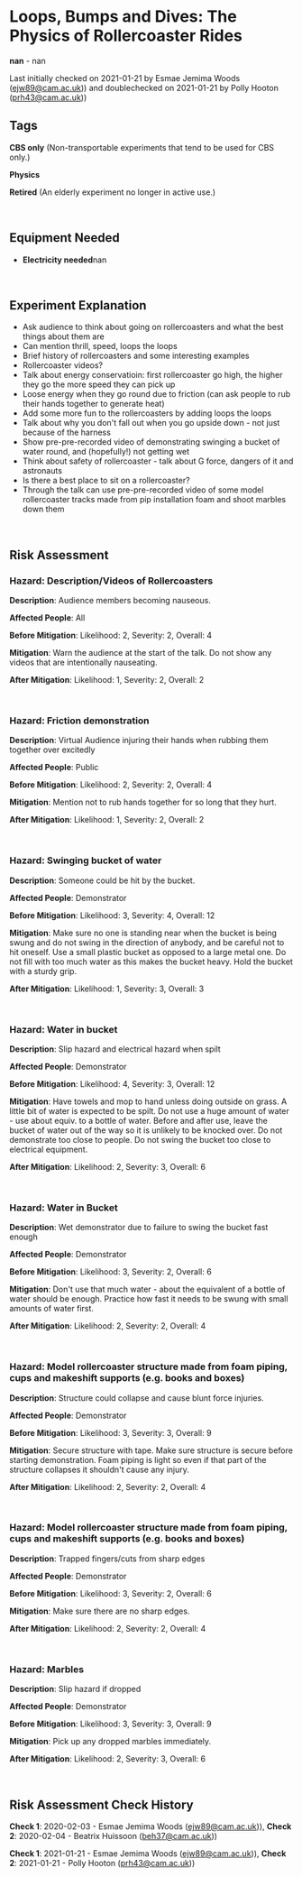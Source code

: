 # Loops, Bumps and Dives: The Physics of Rollercoaster Rides

**nan** - nan

Last initially checked on 2021-01-21 by Esmae Jemima Woods (ejw89@cam.ac.uk)) and doublechecked on 2021-01-21 by Polly Hooton (prh43@cam.ac.uk))

## Tags
<!--- Start Tags (DO NOT REMOVE THIS COMMENT) --->

**CBS only** (Non-transportable experiments that tend to be used for CBS only.)

**Physics**

**Retired** (An elderly experiment no longer in active use.)
<!--- End Tags (DO NOT REMOVE THIS COMMENT) --->

<br/>

## Equipment Needed 
- **Electricity needed**nan

<br/>

## Experiment Explanation 

- Ask audience to think about going on rollercoasters and what the best things about them are
- Can mention thrill, speed, loops the loops
- Brief history of rollercoasters and some interesting examples
- Rollercoaster videos?
- Talk about energy conservatioin: first rollercoaster go high, the higher they go the more speed they can pick up
- Loose energy when they go round due to friction (can ask people to rub their hands together to generate heat)
- Add some more fun to the rollercoasters by adding loops the loops
- Talk about why you don't fall out when you go upside down - not just because of the harness
- Show pre-pre-recorded video of demonstrating swinging a bucket of water round, and (hopefully!) not getting wet
- Think about safety of rollercoaster - talk about G force, dangers of it and astronauts
- Is there a best place to sit on a rollercoaster?
- Through the talk can use pre-pre-recorded video of some model rollercoaster tracks made from pip installation foam and shoot marbles down them 






<br/>

## Risk Assessment

### **Hazard**: Description/Videos of Rollercoasters

**Description**: Audience members becoming nauseous.

**Affected People**: All

**Before Mitigation**: Likelihood: 2, Severity: 2, Overall: 4

**Mitigation**: Warn the audience at the start of the talk. Do not show any videos that are intentionally nauseating.

**After Mitigation**: Likelihood: 1, Severity: 2, Overall: 2

<br/>

### **Hazard**: Friction demonstration

**Description**: Virtual Audience injuring their hands when rubbing them together over excitedly

**Affected People**: Public

**Before Mitigation**: Likelihood: 2, Severity: 2, Overall: 4

**Mitigation**: Mention not to rub hands together for so long that they hurt.

**After Mitigation**: Likelihood: 1, Severity: 2, Overall: 2

<br/>

### **Hazard**: Swinging bucket of water

**Description**: Someone could be hit by the bucket.

**Affected People**: Demonstrator

**Before Mitigation**: Likelihood: 3, Severity: 4, Overall: 12

**Mitigation**: Make sure no one is standing near when the bucket is being swung and do not swing in the direction of anybody, and be careful not to hit oneself. Use a small plastic bucket as opposed to a large metal one. Do not fill with too much water as this makes the bucket heavy. Hold the bucket with a sturdy grip.

**After Mitigation**: Likelihood: 1, Severity: 3, Overall: 3

<br/>

### **Hazard**: Water in bucket

**Description**: Slip hazard and electrical hazard when spilt

**Affected People**: Demonstrator

**Before Mitigation**: Likelihood: 4, Severity: 3, Overall: 12

**Mitigation**: Have towels and mop to hand unless doing outside on grass. A little bit of water is expected to be spilt. Do not use a huge amount of water - use about equiv. to a bottle of water. Before and after use, leave the bucket of water out of the way so it is unlikely to be knocked over. Do not demonstrate too close to people. Do not swing the bucket too close to electrical equipment.

**After Mitigation**: Likelihood: 2, Severity: 3, Overall: 6

<br/>

### **Hazard**: Water in Bucket

**Description**: Wet demonstrator due to failure to swing the bucket fast enough

**Affected People**: Demonstrator

**Before Mitigation**: Likelihood: 3, Severity: 2, Overall: 6

**Mitigation**: Don't use that much water - about the equivalent of a bottle of water should be enough. Practice how fast it needs to be swung with small amounts of water first.

**After Mitigation**: Likelihood: 2, Severity: 2, Overall: 4

<br/>

### **Hazard**: Model rollercoaster structure made from foam piping, cups and makeshift supports (e.g. books and boxes)

**Description**: Structure could collapse and cause blunt force injuries.

**Affected People**: Demonstrator

**Before Mitigation**: Likelihood: 3, Severity: 3, Overall: 9

**Mitigation**: Secure structure with tape. Make sure structure is secure before starting demonstration. Foam piping is light so even if that part of the structure collapses it shouldn't cause any injury.

**After Mitigation**: Likelihood: 2, Severity: 2, Overall: 4

<br/>

### **Hazard**: Model rollercoaster structure made from foam piping, cups and makeshift supports (e.g. books and boxes)

**Description**: Trapped fingers/cuts from sharp edges

**Affected People**: Demonstrator

**Before Mitigation**: Likelihood: 3, Severity: 2, Overall: 6

**Mitigation**: Make sure there are no sharp edges.

**After Mitigation**: Likelihood: 2, Severity: 2, Overall: 4

<br/>

### **Hazard**: Marbles

**Description**: Slip hazard if dropped

**Affected People**: Demonstrator

**Before Mitigation**: Likelihood: 3, Severity: 3, Overall: 9

**Mitigation**: Pick up any dropped marbles immediately.

**After Mitigation**: Likelihood: 2, Severity: 3, Overall: 6

<br/>

## Risk Assessment Check History 

**Check 1**: 2020-02-03 - Esmae Jemima Woods (ejw89@cam.ac.uk)), **Check 2**: 2020-02-04 - Beatrix Huissoon (beh37@cam.ac.uk))

**Check 1**: 2021-01-21 - Esmae Jemima Woods (ejw89@cam.ac.uk)), **Check 2**: 2021-01-21 - Polly Hooton (prh43@cam.ac.uk))